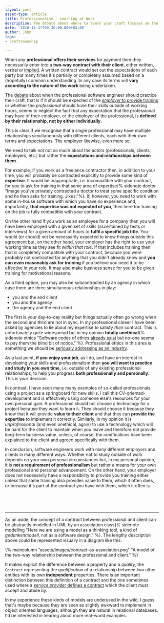 ```yaml
---
layout: post
asset-type: article
title: Professionalism - Learning at Work
description: The debate about where to learn your craft focuses on the professional on the one side or the employer on the other. We should be considering their relationship instead and the ethics of that relationship.
date: '2018-11-17T09:30:00.000+02:00'
author: John
tags:
- craftsmanship

---
```


When any **professional offers their services** for payment then they necessarily enter into a **two-way contract with their client**, either written, verbal or [implied](https://www.rocketlawyer.co.uk/article/implied-terms-of-employment-contract.rl). A written contract would set out the expectations of each party but many times it's partially or completely assumed based on a (hopefully) common understanding. In any case its terms will **vary according to the nature of the work** being undertaken.

The [debate](https://www.youtube.com/watch?v=u-prgMPHcOE) about when the professional software engineer should practice their craft, that is if it should be expected of the [*employer* to provide training](https://www.praqma.com/stories/2who-pays-for-upskilling-soft-developers/) or whether the *professional* should hone their skills outside of working hours, seems to neglect the fact that any expectation that the professional may have of their employer, or the employer of the professional, is **defined by their relationship, not by either individually**.

This is clear if we recognise that a single professional may have multiple relationships simultaneously with different clients, each with their own terms and expectations. The employer likewise, even more so.

We need to talk not not so much about the actors (professionals, clients, employers, etc.) but rather the **expectations and relationships between them**.

For example, if you work as a freelance contractor then, in addition to your time, you will probably be contracted explicitly to provide some kind of **expertise**. It would be inappropriate, i.e. incompatible with your contract, for you to ask for training in that same area of expertise{% sidenote doctor "Image you've privately contracted a doctor to treat some specific condition and he then asks for training. Jikes."%}. If, however, you need to work with some in-house software with which you have no experience and, importantly, **that expertise was not expected of you**, then here too training on the job is fully compatible with your contract.

On the other hand if you work as an employee for a company then you will have been employed with a given set of skills (ascertained by tests or interviews) for a given amount of hours to **fulfil a specific job title**. You would (or should) not be necessarily expected to know things outside this agreement but, on the other hand, your employer has the right to use your working time as they see fit *within that role*. If that includes training then that is completely compatible with your contract, because you were probably not contracted for anything that you didn't already know and **you can even reasonably ask for training** if you believe you need it to be effective in your role. It may also make business sense for you to be given training for motivational reasons.

As a third option, you may also be subcontracted by an agency in which case there are three simultaneous relationships in play:
- you and the end client
- you and the agency
- the agency and the end client

The first is your day-to-day reality but things actually often go wrong when the second and third are not in sync. In my professional career I have been asked by agencies to lie about my expertise to satisfy *their* contract. This is unfortunately quite widespread but in my opinion **totally unethical**{% sidenote ethics "Software codes of ethics [already exist](https://www.computer.org/web/education/code-of-ethics) but no-one seems to pay them the blind bit of notice." %}. Professional ethics in this area is something we should be [seriously addressing as an industry](https://en.wikipedia.org/wiki/Software_engineering_professionalism).

As a last point, **if you enjoy your job**, as I do, and have an interest in developing your skills and professionalism then **you will want to practice and study in you own time**, i.e. outside of any existing professional relationships, to  help you progress **both professionally and personally**. This is *your* decision.

In contrast, I have seen many many examples of so-called professionals using a project as a springboard for new skills. I call this CV-oriented-development and is effectively using someone else's resources for your own personal gain. A professional should not choose a technology for a project because they want to learn it. They should choose it because they know that it will provide **value to their client** and that they can **provide the expertise** to implement it correctly. Similarly, in my opinion it is *unprofessional* (and even unethical, again) to use a technology which will be hard for the client to maintain when you leave and therefore not provide long-term business value, unless, of course, the ramifications have been explained to the client and agreed specifically with them.

In conclusion, software engineers work with many different employers and clients in many different ways. Whether not to study outside of work depends on your own personal circumstances but, in my personal opinion, it is **not a requirement of professionalism** but rather a means for your own professional and personal advancement. On the other hand, your employer does not necessarily have a responsibility to provide you training either unless that same training also provides value to them, which it often does, or because it's part of the contract you have with them, which it often is.


<br>
<br>
<br>

---------

As an aside, the concept of a contract between professional and client can be abstractly modelled in UML by an association class{% sidenote modelling "Here we are using a model as a thinking tool, a kind of *gedankenmodell*, not as a software design." %}. The lengthy description above could be represented visually in a diagram like this:

{% maincolumn "assets/images/contract-as-association.png" "A model of the two-way relationship between the professional and client." %}

It makes explicit the difference between a property and a *quality*, the `Contract` representing the *qualification* of a relationship between two other entities with its own **independent** properties. There is an important distinction between this definition of a contract and the one sometimes used where a [*service provider* defines a contract](https://en.wikipedia.org/wiki/Design_by_contract) which the client must accept and abide by. 

In my experience these kinds of models are underused in the wild, I guess that's maybe because they are seen as slightly awkward to implement in object oriented languages, although they are natural in relational databases. I'd be interested in hearing about more real-world examples.
